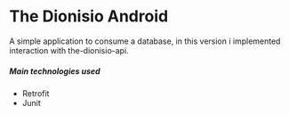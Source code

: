 # The Dionisio Android
A simple application to consume a database, in this version i implemented interaction with the-dionisio-api.

##### Main technologies used
* Retrofit
* Junit
